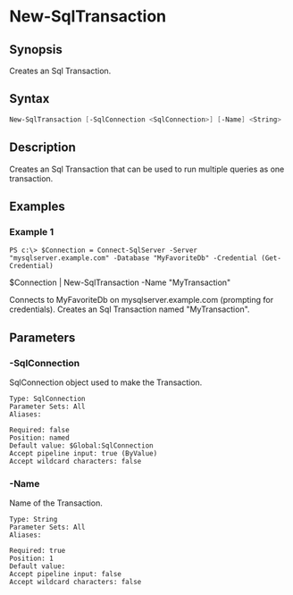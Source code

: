 # New-SqlTransaction

## Synopsis

Creates an Sql Transaction.

## Syntax


```powershell
New-SqlTransaction [-SqlConnection <SqlConnection>] [-Name] <String> 
```

## Description

Creates an Sql Transaction that can be used to run multiple queries as one transaction.

## Examples

### Example 1

```
PS c:\> $Connection = Connect-SqlServer -Server "mysqlserver.example.com" -Database "MyFavoriteDb" -Credential (Get-Credential)
```


$Connection | New-SqlTransaction -Name "MyTransaction"

Connects to MyFavoriteDb on mysqlserver.example.com (prompting for credentials).
Creates an Sql Transaction named "MyTransaction".










## Parameters

### -SqlConnection

SqlConnection object used to make the Transaction.

```asciidoc
Type: SqlConnection
Parameter Sets: All
Aliases: 

Required: false
Position: named
Default value: $Global:SqlConnection
Accept pipeline input: true (ByValue)
Accept wildcard characters: false
```
### -Name

Name of the Transaction.

```asciidoc
Type: String
Parameter Sets: All
Aliases: 

Required: true
Position: 1
Default value: 
Accept pipeline input: false
Accept wildcard characters: false
```


